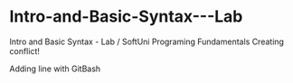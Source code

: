 # Intro-and-Basic-Syntax---Lab
Intro and Basic Syntax - Lab / SoftUni Programing Fundamentals
Creating conflict!

Adding line with GitBash
